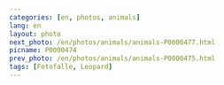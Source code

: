 ```yaml
---
categories: [en, photos, animals]
lang: en
layout: photo
next_photo: /en/photos/animals/animals-P0000477.html
picname: P0000474
prev_photo: /en/photos/animals/animals-P0000475.html
tags: [Fotofalle, Leopard]
---
```

